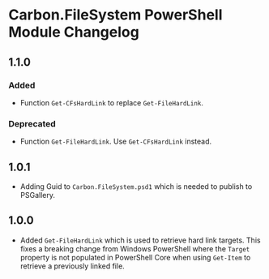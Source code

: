 <!-- markdownlint-disable MD012 no-multiple-blanks -->

# Carbon.FileSystem PowerShell Module Changelog

## 1.1.0

### Added

* Function `Get-CFsHardLink` to replace `Get-FileHardLink`.

### Deprecated

* Function `Get-FileHardLink`. Use `Get-CFsHardLink` instead.


## 1.0.1

* Adding Guid to `Carbon.FileSystem.psd1` which is needed to publish to PSGallery.


## 1.0.0

* Added `Get-FileHardLink` which is used to retrieve hard link targets. This fixes a breaking change from Windows
  PowerShell where the `Target` property is not populated in PowerShell Core when using `Get-Item` to retrieve a
  previously linked file.
